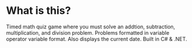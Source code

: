 <h1>What is this?</h1>
Timed math quiz game where you must solve an addtion, subtraction, multiplication, and division problem. Problems formatted in variable operator variable format. Also displays the current date. Built in C# & .NET.
